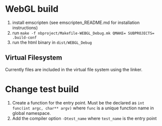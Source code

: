 # WebGL build
1. install emscripten (see emscripten_README.md for installation instructions)
2. run `make -f nbproject/Makefile-WEBGL_Debug.mk QMAKE= SUBPROJECTS= .build-conf`
3. run the html binary in `dist/WEBGL_Debug`

## Virtual Filesystem
Currently files are included in the virtual file system using the linker.

# Change test build
1. Create a function for the entry point. Must be the declared as `int func(int argc, char** argv)` where `func` is a unique function name in global namespace.
2. Add the compiler option `-Dtest_name` where `test_name` is the entry point
